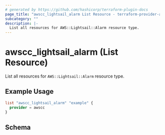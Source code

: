 ```yaml
---
# generated by https://github.com/hashicorp/terraform-plugin-docs
page_title: "awscc_lightsail_alarm List Resource - terraform-provider-awscc"
subcategory: ""
description: |-
  List all resources for AWS::Lightsail::Alarm resource type.
---
```


# awscc_lightsail_alarm (List Resource)

List all resources for `AWS::Lightsail::Alarm` resource type.

## Example Usage

```terraform
list "awscc_lightsail_alarm" "example" {
  provider = awscc
}
```

<!-- schema generated by tfplugindocs -->
## Schema
